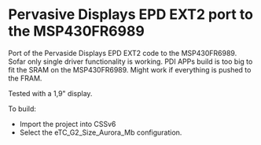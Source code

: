 # Pervasive Displays EPD EXT2 port to the MSP430FR6989

Port of the Pervaside Displays EPD EXT2 code to the MSP430FR6989.
Sofar only single driver functionality is working.
PDI APPs build is too big to fit the SRAM on the MSP430FR6989. Might work if everything is pushed to the FRAM.

Tested with a 1,9" display.

To build:
  - Import the project into CSSv6
  - Select the eTC_G2_Size_Aurora_Mb configuration.
